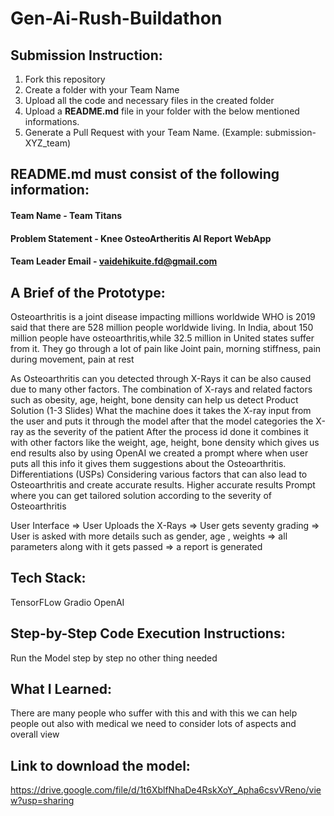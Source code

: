 # Gen-Ai-Rush-Buildathon

## Submission Instruction:
  1. Fork this repository
  2. Create a folder with your Team Name
  3. Upload all the code and necessary files in the created folder
  4. Upload a **README.md** file in your folder with the below mentioned informations.
  5. Generate a Pull Request with your Team Name. (Example: submission-XYZ_team)

## README.md must consist of the following information:

#### Team Name - Team Titans
#### Problem Statement - Knee OsteoArtheritis AI Report WebApp
#### Team Leader Email - vaidehikuite.fd@gmail.com

## A Brief of the Prototype:
  Osteoarthritis is a joint disease impacting millions worldwide 
WHO is 2019 said that there are 528 million people worldwide living.
In India, about 150 million people have osteoarthritis,while 32.5 million in United states suffer from it. 
They go through a lot of pain like Joint pain, morning stiffness, pain during movement, pain at rest 

As Osteoarthritis can you detected through X-Rays it can be also caused due to many other factors. 
The combination of X-rays and related factors such as obesity, age, height, bone density can help us detect 
Product Solution (1-3 Slides)
What the machine does it takes the X-ray input from the user and puts it through the model after that the model categories the X-ray as the severity of the patient 
After the process id done it combines it with other factors like the weight, age, height, bone density which gives us end results also by using OpenAI we created a prompt where when user puts all this info it gives them suggestions about the Osteoarthritis. 
Differentiations (USPs)
Considering various factors that can also lead to Osteoarthritis and create accurate results.
Higher accurate results 
Prompt where you can get tailored solution according to the severity of Osteoarthritis

User Interface => User Uploads the X-Rays => User gets seventy grading => User is asked with more details such as gender, age , weights  => all parameters along with it gets passed => a report is generated 


  
## Tech Stack: 
  TensorFLow
  Gradio
  OpenAI
   
## Step-by-Step Code Execution Instructions:
  Run the Model step by step no other thing needed
  
## What I Learned:
   There are many people who suffer with this and with this we can help people out also with medical we need to consider lots of aspects and overall view

## Link to download the model:
   https://drive.google.com/file/d/1t6XblfNhaDe4RskXoY_Apha6csvVReno/view?usp=sharing 